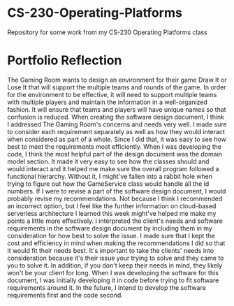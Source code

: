 # CS-230-Operating-Platforms
Repository for some work from my CS-230 Operating Platforms class

# Portfolio Reflection
The Gaming Room wants to design an environment for their game Draw It or Lose It that will support the multiple teams and rounds of the game. In order for the environment to be effective, it will need to support multiple teams with multiple players and maintain the information in a well-organized fashion. It will ensure that teams and players will have unique names so that confusion is reduced. When creating the software design document, I think I addressed The Gaming Room's concerns and needs very well. I made sure to consider each requirement separately as well as how they would interact when considered as part of a whole. Since I did that, it was easy to see how best to meet the requirements most efficiently. When I was developing the code, I think the most helpful part of the design document was the domain model section. It made it very easy to see how the classes should and would interact and it helped me make sure the overall program followed a functional hierarchy. Without it, I might've fallen into a rabbit hole when trying to figure out how the GameService class would handle all the id numbers. If I were to revise a part of the software design document, I would probably revise my recommendations. Not because I think I recommended an incorrect option, but I feel like the further information on cloud-based serverless architecture I learned this week might've helped me make my points a little more effectively. I interpreted the client's needs and software requirements in the software design document by including them in my consideration for how best to solve the issue. I made sure that I kept the cost and efficiency in mind when making the recommendations I did so that it would fit their needs best. It's important to take the clients' needs into consideration because it's their issue your trying to solve and they came to you to solve it. In addition, if you don't keep their needs in mind, they likely won't be your client for long. When I was developing the software for this document, I was initially developing it in code before trying to fit software requirements around it. In the future, I intend to develop the software requirements first and the code second.
